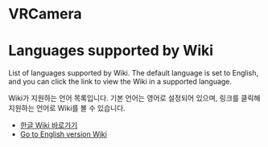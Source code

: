 # VRCamera

# Languages ​​supported by Wiki

List of languages ​​supported by Wiki.
The default language is set to English, and you can click the link to view the Wiki in a supported language.

Wiki가 지원하는 언어 목록입니다.
기본 언어는 영어로 설정되어 있으며, 링크를 클릭해 지원하는 언어로 Wiki를 볼 수 있습니다.

- [한글 Wiki 바로가기](https://github.com/EDEN1109/VRCamera/wiki/홈)
- [Go to English version Wiki](https://github.com/EDEN1109/VRCamera/wiki)
